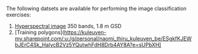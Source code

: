 The following datsets are available for performing the image classification exercises:
1. [Hyperspectral image](https://kuleuven-my.sharepoint.com/:i:/g/personal/naomi_thiru_kuleuven_be/ETm7gjsZBzJHt-M_jZfRR3wBF_01xvh3OJvBnPWNuVY7eg?e=rJ35Cl) 350 bands, 1.8 m GSD
2. [Training polygons](https://kuleuven-my.sharepoint.com/:u:/g/personal/naomi_thiru_kuleuven_be/ESgkfKJEWbJErC4Sk_HaIycB2Vz5YQutwhFdH8Drb4AY8A?e=sUPbXH]
